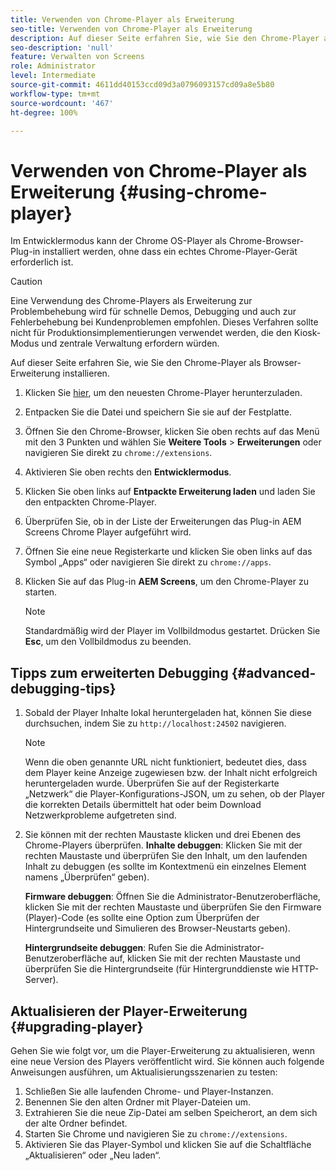 ```yaml
---
title: Verwenden von Chrome-Player als Erweiterung
seo-title: Verwenden von Chrome-Player als Erweiterung
description: Auf dieser Seite erfahren Sie, wie Sie den Chrome-Player als Browser-Erweiterung installieren.
seo-description: 'null'
feature: Verwalten von Screens
role: Administrator
level: Intermediate
source-git-commit: 4611dd40153ccd09d3a0796093157cd09a8e5b80
workflow-type: tm+mt
source-wordcount: '467'
ht-degree: 100%

---
```



# Verwenden von Chrome-Player als Erweiterung {#using-chrome-player}

Im Entwicklermodus kann der Chrome OS-Player als Chrome-Browser-Plug-in installiert werden, ohne dass ein echtes Chrome-Player-Gerät erforderlich ist.

>[!CAUTION]
>
> Eine Verwendung des Chrome-Players als Erweiterung zur Problembehebung wird für schnelle Demos, Debugging und auch zur Fehlerbehebung bei Kundenproblemen empfohlen. Dieses Verfahren sollte nicht für Produktionsimplementierungen verwendet werden, die den Kiosk-Modus und zentrale Verwaltung erfordern würden.

Auf dieser Seite erfahren Sie, wie Sie den Chrome-Player als Browser-Erweiterung installieren.

1. Klicken Sie [hier](https://download.macromedia.com/screens/), um den neuesten Chrome-Player herunterzuladen.

1. Entpacken Sie die Datei und speichern Sie sie auf der Festplatte.

1. Öffnen Sie den Chrome-Browser, klicken Sie oben rechts auf das Menü mit den 3 Punkten und wählen Sie **Weitere Tools** > **Erweiterungen** oder navigieren Sie direkt zu `chrome://extensions`.

1. Aktivieren Sie oben rechts den **Entwicklermodus**.

1. Klicken Sie oben links auf **Entpackte Erweiterung laden** und laden Sie den entpackten Chrome-Player.

1. Überprüfen Sie, ob in der Liste der Erweiterungen das Plug-in AEM Screens Chrome Player aufgeführt wird.

1. Öffnen Sie eine neue Registerkarte und klicken Sie oben links auf das Symbol „Apps“ oder navigieren Sie direkt zu `chrome://apps`.

1. Klicken Sie auf das Plug-in **AEM Screens**, um den Chrome-Player zu starten.
   >[!NOTE]
   >
   > Standardmäßig wird der Player im Vollbildmodus gestartet. Drücken Sie **Esc**, um den Vollbildmodus zu beenden.


## Tipps zum erweiterten Debugging {#advanced-debugging-tips}

1. Sobald der Player Inhalte lokal heruntergeladen hat, können Sie diese durchsuchen, indem Sie zu `http://localhost:24502` navigieren.

   >[!NOTE]
   >
   > Wenn die oben genannte URL nicht funktioniert, bedeutet dies, dass dem Player keine Anzeige zugewiesen bzw. der Inhalt nicht erfolgreich heruntergeladen wurde. Überprüfen Sie auf der Registerkarte „Netzwerk“ die Player-Konfigurations-JSON, um zu sehen, ob der Player die korrekten Details übermittelt hat oder beim Download Netzwerkprobleme aufgetreten sind.

1. Sie können mit der rechten Maustaste klicken und drei Ebenen des Chrome-Players überprüfen.
   **Inhalte debuggen**: Klicken Sie mit der rechten Maustaste und überprüfen Sie den Inhalt, um den laufenden Inhalt zu debuggen (es sollte im Kontextmenü ein einzelnes Element namens „Überprüfen“ geben).

   **Firmware debuggen**: Öffnen Sie die Administrator-Benutzeroberfläche, klicken Sie mit der rechten Maustaste und überprüfen Sie den Firmware (Player)-Code (es sollte eine Option zum Überprüfen der Hintergrundseite und Simulieren des Browser-Neustarts geben).

   **Hintergrundseite debuggen**: Rufen Sie die Administrator-Benutzeroberfläche auf, klicken Sie mit der rechten Maustaste und überprüfen Sie die Hintergrundseite (für Hintergrunddienste wie HTTP-Server).

## Aktualisieren der Player-Erweiterung {#upgrading-player}

Gehen Sie wie folgt vor, um die Player-Erweiterung zu aktualisieren, wenn eine neue Version des Players veröffentlicht wird. Sie können auch folgende Anweisungen ausführen, um Aktualisierungsszenarien zu testen:

1. Schließen Sie alle laufenden Chrome- und Player-Instanzen.
1. Benennen Sie den alten Ordner mit Player-Dateien um.
1. Extrahieren Sie die neue Zip-Datei am selben Speicherort, an dem sich der alte Ordner befindet.
1. Starten Sie Chrome und navigieren Sie zu `chrome://extensions`.
1. Aktivieren Sie das Player-Symbol und klicken Sie auf die Schaltfläche „Aktualisieren“ oder „Neu laden“.